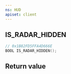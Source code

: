 ```yaml
---
ns: HUD
apiset: client
---
```

## IS_RADAR_HIDDEN

```c
// 0x1B82FD5FFA4D666E
BOOL IS_RADAR_HIDDEN();
```



## Return value

